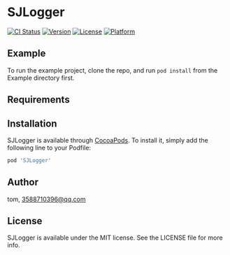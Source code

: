 # SJLogger

[![CI Status](https://img.shields.io/travis/tom/SJLogger.svg?style=flat)](https://travis-ci.org/tom/SJLogger)
[![Version](https://img.shields.io/cocoapods/v/SJLogger.svg?style=flat)](https://cocoapods.org/pods/SJLogger)
[![License](https://img.shields.io/cocoapods/l/SJLogger.svg?style=flat)](https://cocoapods.org/pods/SJLogger)
[![Platform](https://img.shields.io/cocoapods/p/SJLogger.svg?style=flat)](https://cocoapods.org/pods/SJLogger)

## Example

To run the example project, clone the repo, and run `pod install` from the Example directory first.

## Requirements

## Installation

SJLogger is available through [CocoaPods](https://cocoapods.org). To install
it, simply add the following line to your Podfile:

```ruby
pod 'SJLogger'
```

## Author

tom, 3588710396@qq.com

## License

SJLogger is available under the MIT license. See the LICENSE file for more info.

